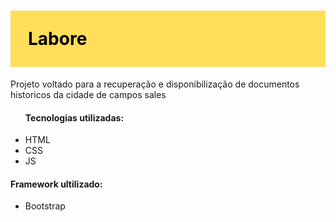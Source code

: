 <style>
h1{
  background: #ffde59;
  color:black;
  padding:1em;
</style>
<h1>Labore</h1>
<p>Projeto voltado para a recuperação e disponibilização de documentos historicos da cidade de campos sales</p>
<ul>
<h4>Tecnologias utilizadas:</h4>
<li>HTML</li>
<li>CSS</li>
<li>JS</li>
</ul>
<h4>Framework ultilizado:</h4>
<ul>
<li>Bootstrap</li>
</ul>
